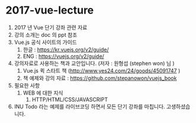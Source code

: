 # 2017-vue-lecture



1. 2017 년 Vue 단기 강좌 관련 자료
2. 강의 소개는 doc 의 ppt 참조
3. Vue.js 공식 사이트의 가이드 
   1. 한글 : <https://kr.vuejs.org/v2/guide/> 
   2. ENG : <https://vuejs.org/v2/guide/>
4. 강의자료로 사용하는 책과 교안입니다.  (저자 : 원형섭 (stephen won) 님 )
   1. Vue.js 퀵 스타트 책 (<http://www.yes24.com/24/goods/45091747> )
   2. 책 예제와 강의 자료 : <https://github.com/stepanowon/vuejs_book>
5. 필요한 사항
   1. WEB 에 대한 지식 
      1. HTTP/HTML/CSS/JAVASCRIPT
6. INU Todo 라는 예제를 라이브코딩 하면서 모든 단기 강좌를 마칩니다. 
   고생하셨습니다. 